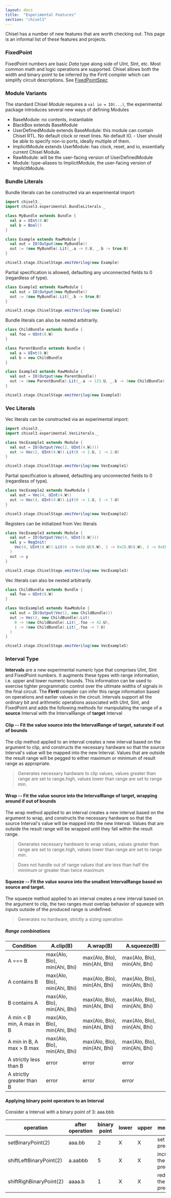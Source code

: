 ```yaml
---
layout: docs
title:  "Experimental Features"
section: "chisel3"
---
```


Chisel has a number of new features that are worth checking out.  This page is an informal list of these features and projects.

### FixedPoint
FixedPoint numbers are basic *Data* type along side of UInt, SInt, etc.  Most common math and logic operations
are supported. Chisel allows both the width and binary point to be inferred by the Firrtl compiler which can simplify
circuit descriptions. See [FixedPointSpec](https://github.com/freechipsproject/chisel3/tree/master/src/test/scala/chiselTests/FixedPointSpec.scala)

### Module Variants
The standard Chisel *Module* requires a `val io = IO(...)`, the experimental package introduces several
new ways of defining Modules
- BaseModule: no contents, instantiable
- BlackBox extends BaseModule
- UserDefinedModule extends BaseModule: this module can contain Chisel RTL. No default clock or reset lines. No default IO. - User should be able to specify non-io ports, ideally multiple of them.
- ImplicitModule extends UserModule: has clock, reset, and io, essentially current Chisel Module.
- RawModule: will be the user-facing version of UserDefinedModule
- Module: type-aliases to ImplicitModule, the user-facing version of ImplicitModule.

### Bundle Literals

Bundle literals can be constructed via an experimental import:

```scala mdoc
import chisel3._
import chisel3.experimental.BundleLiterals._

class MyBundle extends Bundle {
  val a = UInt(8.W)
  val b = Bool()
}

class Example extends RawModule {
  val out = IO(Output(new MyBundle))
  out := (new MyBundle).Lit(_.a -> 8.U, _.b -> true.B)
}
```

```scala mdoc:verilog
chisel3.stage.ChiselStage.emitVerilog(new Example)
```

Partial specification is allowed, defaulting any unconnected fields to 0 (regardless of type).

```scala mdoc
class Example2 extends RawModule {
  val out = IO(Output(new MyBundle))
  out := (new MyBundle).Lit(_.b -> true.B)
}
```

```scala mdoc:verilog
chisel3.stage.ChiselStage.emitVerilog(new Example2)
```

Bundle literals can also be nested arbitrarily.

```scala mdoc
class ChildBundle extends Bundle {
  val foo = UInt(8.W)
}

class ParentBundle extends Bundle {
  val a = UInt(8.W)
  val b = new ChildBundle
}

class Example3 extends RawModule {
  val out = IO(Output(new ParentBundle))
  out := (new ParentBundle).Lit(_.a -> 123.U, _.b -> (new ChildBundle).Lit(_.foo -> 42.U))
}
```

```scala mdoc:verilog
chisel3.stage.ChiselStage.emitVerilog(new Example3)
```

### Vec Literals

Vec literals can be constructed via an experimental import:

```scala mdoc
import chisel3._
import chisel3.experimental.VecLiterals._

class VecExample1 extends Module {
  val out = IO(Output(Vec(2, UInt(4.W))))
  out := Vec(2, UInt(4.W)).Lit(0 -> 1.U, 1 -> 2.U)
}
```

```scala mdoc:verilog
chisel3.stage.ChiselStage.emitVerilog(new VecExample1)
```

Partial specification is allowed, defaulting any unconnected fields to 0 (regardless of type).

```scala mdoc
class VecExample2 extends RawModule {
  val out = Vec(4, UInt(4.W))
  out := Vec(4, UInt(4.W)).Lit(0 -> 1.U, 3 -> 7.U)
}
```

```scala mdoc:verilog
chisel3.stage.ChiselStage.emitVerilog(new VecExample2)
```

Registers can be initialized from Vec literals

```scala mdoc
class VecExample3 extends Module {
  val out = IO(Output(Vec(4, UInt(8.W))))
  val y = RegInit(
    Vec(4, UInt(8.W)).Lit(0 -> 0xAB.U(8.W), 1 -> 0xCD.U(8.W), 2 -> 0xEF.U(8.W), 3 -> 0xFF.U(8.W))
  )
  out := y
}
```

```scala mdoc:verilog
chisel3.stage.ChiselStage.emitVerilog(new VecExample3)
```

Vec literals can also be nested arbitrarily.

```scala mdoc
class ChildBundle extends Bundle {
  val foo = UInt(8.W)
}

class VecExample5 extends RawModule {
  val out = IO(Output(Vec(2, new ChildBundle)))
  out := Vec(2, new ChildBundle).Lit(
    0 -> (new ChildBundle).Lit(_.foo -> 42.U),
    1 -> (new ChildBundle).Lit(_.foo -> 7.U)
  )
}
```

```scala mdoc:verilog
chisel3.stage.ChiselStage.emitVerilog(new VecExample5)
```

### Interval Type

**Intervals** are a new experimental numeric type that comprises UInt, SInt and FixedPoint numbers.
It augments these types with range information, i.e. upper and lower numeric bounds.
This information can be used to exercise tighter programmatic control over the ultimate widths of
signals in the final circuit.  The **Firrtl** compiler can infer this range information based on
operations and earlier values in the circuit. Intervals support all the ordinary bit and arithmetic operations
associated with UInt, SInt, and FixedPoint and adds the following methods for manipulating the range of
a **source** Interval with the IntervalRange of **target** Interval

#### Clip -- Fit the value **source** into the IntervalRange of **target**, saturate if out of bounds
The clip method applied to an interval creates a new interval based on the argument to clip,
and constructs the necessary hardware so that the source Interval's value will be mapped into the new Interval.
Values that are outside the result range will be pegged to either maximum or minimum of result range as appropriate.

> Generates necessary hardware to clip values, values greater than range are set to range.high, values lower than range are set to range min.

#### Wrap -- Fit the value **source** into the IntervalRange of **target**, wrapping around if out of bounds
The wrap method applied to an interval creates a new interval based on the argument to wrap,
and constructs the necessary
hardware so that the source Interval's value will be mapped into the new Interval.
Values that are outside the result range will be wrapped until they fall within the result range.

> Generates necessary hardware to wrap values, values greater than range are set to range.high, values lower than range are set to range min.

> Does not handle out of range values that are less than half the minimum or greater than twice maximum

#### Squeeze -- Fit the value **source** into the smallest IntervalRange based on source and target.
The squeeze method applied to an interval creates a new interval based on the argument to clip, the two ranges must overlap
behavior of squeeze with inputs outside of the produced range is undefined.

> Generates no hardware, strictly a sizing operation

##### Range combinations

| Condition | A.clip(B) | A.wrap(B) | A.squeeze(B) |
| --------- | --------------- | --------------- | --------------- |
| A === B   | max(Alo, Blo), min(Ahi, Bhi)  | max(Alo, Blo), min(Ahi, Bhi)  | max(Alo, Blo), min(Ahi, Bhi)  |
| A contains B   | max(Alo, Blo), min(Ahi, Bhi)  | max(Alo, Blo), min(Ahi, Bhi)  | max(Alo, Blo), min(Ahi, Bhi)  |
| B contains A   | max(Alo, Blo), min(Ahi, Bhi)  | max(Alo, Blo), min(Ahi, Bhi)  | max(Alo, Blo), min(Ahi, Bhi)  |
| A min < B min, A max in B  | max(Alo, Blo), min(Ahi, Bhi)  | max(Alo, Blo), min(Ahi, Bhi)  | max(Alo, Blo), min(Ahi, Bhi)  |
| A min in B, A max > B max  | max(Alo, Blo), min(Ahi, Bhi)  | max(Alo, Blo), min(Ahi, Bhi)  | max(Alo, Blo), min(Ahi, Bhi)  |
| A strictly less than B   | error               | error               | error               |
| A strictly greater than B   | error               | error               | error               |


#### Applying binary point operators to an Interval

Consider a Interval with a binary point of 3: aaa.bbb

| operation | after operation | binary point | lower | upper | meaning |
| --------- | --------------- | ------------ | ----- | ----- | ------- |
| setBinaryPoint(2) | aaa.bb |  2 | X | X  | set the precision |
| shiftLeftBinaryPoint(2) | a.aabbb |  5 | X | X  | increase the precision |
| shiftRighBinaryPoint(2) | aaaa.b |  1 | X | X  | reduce the precision |
